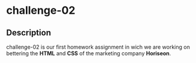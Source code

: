 # challenge-02
 
## Description
 challenge-02 is our first homework assignment in wich we are working on bettering the **HTML** and **CSS** of the marketing company **Horiseon**.
